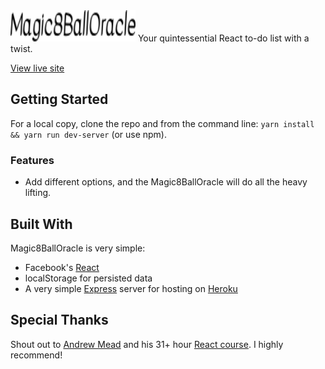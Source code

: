 <img src="/public/images/magic8balloracle.svg" height='50px' width='200px'/>
Your quintessential React to-do list with a twist.

[View live site](https://magic8balloracle.herokuapp.com/)

## Getting Started
For a local copy, clone the repo and from the command line: `yarn install && yarn run dev-server` (or use npm).

### Features
* Add different options, and the Magic8BallOracle will do all the heavy lifting.

## Built With

Magic8BallOracle is very simple:
* Facebook's [React](https://github.com/facebook/react)
* localStorage for persisted data
* A very simple [Express](https://expressjs.com/) server for hosting on [Heroku](https://www.heroku.com/)

## Special Thanks

Shout out to [Andrew Mead](https://github.com/andrewjmead) and his 31+ hour [React course](https://www.udemy.com/react-2nd-edition/). I highly recommend! 
